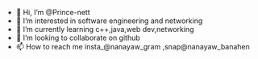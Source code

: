 - 👋 Hi, I’m @Prince-nett
- 👀 I’m interested in software engineering and networking
- 🌱 I’m currently learning c++,java,web dev,networking
- 💞️ I’m looking to collaborate on github
- 📫 How to reach me insta_@nanayaw_gram ,snap@nanayaw_banahen

<!---
Prince-nett/Prince-nett is a ✨ special ✨ repository because its `README.md` (this file) appears on your GitHub profile.
You can click the Preview link to take a look at your changes.
--->
